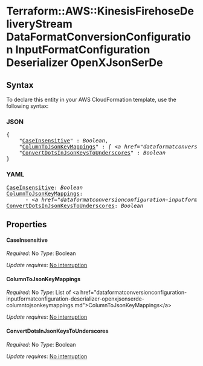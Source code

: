 # Terraform::AWS::KinesisFirehoseDeliveryStream DataFormatConversionConfiguration InputFormatConfiguration Deserializer OpenXJsonSerDe

## Syntax

To declare this entity in your AWS CloudFormation template, use the following syntax:

### JSON

<pre>
{
    "<a href="#caseinsensitive" title="CaseInsensitive">CaseInsensitive</a>" : <i>Boolean</i>,
    "<a href="#columntojsonkeymappings" title="ColumnToJsonKeyMappings">ColumnToJsonKeyMappings</a>" : <i>[ &lt;a href=&#34;dataformatconversionconfiguration-inputformatconfiguration-deserializer-openxjsonserde-columntojsonkeymappings.md&#34;&gt;ColumnToJsonKeyMappings&lt;/a&gt;, ... ]</i>,
    "<a href="#convertdotsinjsonkeystounderscores" title="ConvertDotsInJsonKeysToUnderscores">ConvertDotsInJsonKeysToUnderscores</a>" : <i>Boolean</i>
}
</pre>

### YAML

<pre>
<a href="#caseinsensitive" title="CaseInsensitive">CaseInsensitive</a>: <i>Boolean</i>
<a href="#columntojsonkeymappings" title="ColumnToJsonKeyMappings">ColumnToJsonKeyMappings</a>: <i>
      - &lt;a href=&#34;dataformatconversionconfiguration-inputformatconfiguration-deserializer-openxjsonserde-columntojsonkeymappings.md&#34;&gt;ColumnToJsonKeyMappings&lt;/a&gt;</i>
<a href="#convertdotsinjsonkeystounderscores" title="ConvertDotsInJsonKeysToUnderscores">ConvertDotsInJsonKeysToUnderscores</a>: <i>Boolean</i>
</pre>

## Properties

#### CaseInsensitive

_Required_: No
_Type_: Boolean

_Update requires_: [No interruption](https://docs.aws.amazon.com/AWSCloudFormation/latest/UserGuide/using-cfn-updating-stacks-update-behaviors.html#update-no-interrupt)

#### ColumnToJsonKeyMappings

_Required_: No
_Type_: List of &lt;a href=&#34;dataformatconversionconfiguration-inputformatconfiguration-deserializer-openxjsonserde-columntojsonkeymappings.md&#34;&gt;ColumnToJsonKeyMappings&lt;/a&gt;

_Update requires_: [No interruption](https://docs.aws.amazon.com/AWSCloudFormation/latest/UserGuide/using-cfn-updating-stacks-update-behaviors.html#update-no-interrupt)

#### ConvertDotsInJsonKeysToUnderscores

_Required_: No
_Type_: Boolean

_Update requires_: [No interruption](https://docs.aws.amazon.com/AWSCloudFormation/latest/UserGuide/using-cfn-updating-stacks-update-behaviors.html#update-no-interrupt)

